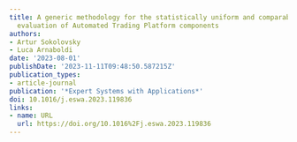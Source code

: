 ```yaml
---
title: A generic methodology for the statistically uniform and comparable
  evaluation of Automated Trading Platform components
authors:
- Artur Sokolovsky
- Luca Arnaboldi
date: '2023-08-01'
publishDate: '2023-11-11T09:48:50.587215Z'
publication_types:
- article-journal
publication: '*Expert Systems with Applications*'
doi: 10.1016/j.eswa.2023.119836
links:
- name: URL
  url: https://doi.org/10.1016%2Fj.eswa.2023.119836
---
```

